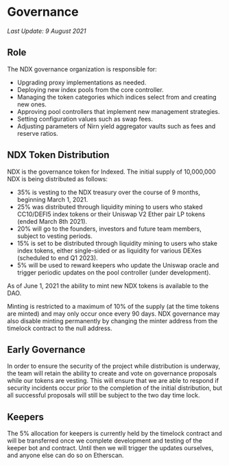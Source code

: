 # Governance

*Last Update: 9 August 2021*

## Role

The NDX governance organization is responsible for:
- Upgrading proxy implementations as needed.
- Deploying new index pools from the core controller.
- Managing the token categories which indices select from and creating new ones.
- Approving pool controllers that implement new management strategies.
- Setting configuration values such as swap fees.
- Adjusting parameters of Nirn yield aggregator vaults such as fees and reserve ratios.

## NDX Token Distribution

NDX is the governance token for Indexed. The initial supply of 10,000,000 NDX is being distributed as follows:
- 35% is vesting to the NDX treasury over the course of 9 months, beginning March 1, 2021.
- 25% was distributed through liquidity mining to users who staked CC10/DEFI5 index tokens or their Uniswap V2 Ether pair LP tokens (ended March 8th 2021).
- 20% will go to the founders, investors and future team members, subject to vesting periods.
- 15% is set to be distributed through liquidity mining to users who stake index tokens, either single-sided or as liquidity for various DEXes (scheduled to end Q1 2023).
- 5% will be used to reward keepers who update the Uniswap oracle and trigger periodic updates on the pool controller (under development).

As of June 1, 2021 the ability to mint new NDX tokens is available to the DAO.

Minting is restricted to a maximum of 10% of the supply (at the time tokens are minted) and may only occur once every 90 days. NDX governance may also disable minting permanently by changing the minter address from the timelock contract to the null address.

## Early Governance

In order to ensure the security of the project while distribution is underway, the team will retain the ability to create and vote on governance proposals while our tokens are vesting. This will ensure that we are able to respond if security incidents occur prior to the completion of the initial distribution, but all successful proposals will still be subject to the two day time lock.

## Keepers

The 5% allocation for keepers is currently held by the timelock contract and will be transferred once we complete development and testing of the keeper bot and contract. Until then we will trigger the updates ourselves, and anyone else can do so on Etherscan.